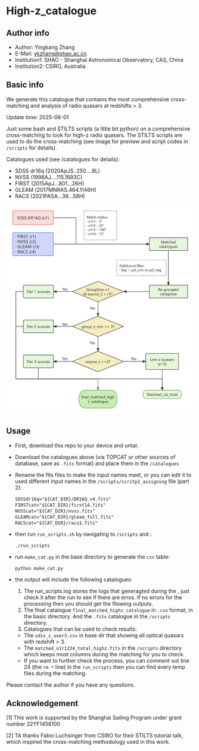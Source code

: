 # High-z_catalogue
## Author info
- Author: 	Yingkang Zhang
- E-Mail: 	ykzhang@shao.ac.cn
- Institution1:	SHAO - Shanghai Astronomical Observatory, CAS, China
- Institution2: CSIRO, Australia


## Basic info
We generate this catalogue that contains the most comprehensive cross-matching and analysis of radio quasars at redshifts > 3.

Update time: 2025-06-01

Just some bash and STILTS scripts (a little bit python) on a comprehensive cross-matching to look for high-z radio quasars.
The STILTS scripts are used to do the cross-matching (see image for preview and script codes in `/scripts` for details).

Catalogues used (see /catalogues for details): 
- SDSS dr16q (2020ApJS..250....8L)
- NVSS (1998AJ....115.1693C)
- FIRST (2015ApJ...801...26H)
- GLEAM (2017MNRAS.464.1146H)
- RACS (2021PASA...38...58H)

![Figure 1](./highz_flowchartv2.png)
## Usage
- First, download this repo to your device and untar.
- Download the catalogues above (via TOPCAT or other sources of database, save as `.fits` format) and place them in the `/catalogues`
- Rename the fits files to make the input names meet, or you can edit it to used different input names in the `/scripts/scritp1_assigning` file (part 2): 
  ```
  SDSSdr16q="${CAT_DIR}/DR16Q_v4.fits"
  FIRSTcat="${CAT_DIR}/first14.fits"
  NVSScat="${CAT_DIR}/nvss.fits"
  GLEAMcat="${CAT_DIR}/gleam_full.fits"
  RACScat="${CAT_DIR}/racs1.fits"
  ```
- then run `run_scripts.sh` by navigating to `/scripts` and :
  ```
  ./run_scripts
  ```
- run `make_cat.py` in the base directory to generate the `csv` table:
  ```
  python make_cat.py
  ```

- the output will include the following catalogues:
  1. The run_scripts.log stores the logs that generagted during the , just check it after the run to see if there are erros. If no errors for the processing then you should get the fllowing outputs.
  2. The final catalogue `final_matched_highz_catalogue` in `.csv` format, in the basic directory. And the `.fits` catalogue in the `/scripts` directory.
  3. Catalogues that can be used to check results:
    - The `sdss_z_over3.csv` in base dir that showing all optical quasars with redshift > 3.
    - The `matched_o1r1234_total_highz.fits` in the `/scripts` directory which keeps most columns during the matching for you to check.
    - If you want to further check the process, you can comment out line 24 (the `rm *` line) in the `run_scripts` then you can find every temp files during the matching.


Please contact the author if you have any questions.


## Acknowledgement
  [1] This work is supported by the Shanghai Sailing Program under grant number 22YF1456100

  [2] TA thanks Fabio Luchsinger from CSIRO for their STILTS tutorial talk, which inspired the cross-matching methodology used in this work.
